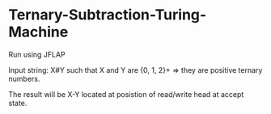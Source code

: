 # Ternary-Subtraction-Turing-Machine

Run using JFLAP

Input string: X#Y such that X and Y are {0, 1, 2}+ => they are positive ternary numbers.

The result will be X-Y located at posistion of read/write head at accept state.
